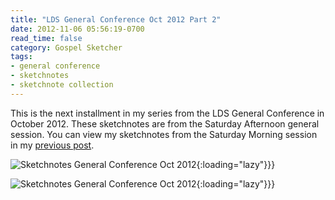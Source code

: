 ```yaml
---
title: "LDS General Conference Oct 2012 Part 2"
date: 2012-11-06 05:56:19-0700
read_time: false
category: Gospel Sketcher
tags:
- general conference
- sketchnotes
- sketchnote collection
---
```


This is the next installment in my series from the LDS General Conference in October 2012. These sketchnotes are from the Saturday Afternoon general session. You can view my sketchnotes from the Saturday Morning session in my <a href="https://bennorris.org/2012/10/28/lds-general-conference" title="LDS General Conference Oct 2012 Part 1 of 5">previous post</a>.

![Sketchnotes General Conference Oct 2012](https://media.bennorris.org/images/gospelsketcher/uploads/2021/18b375b28b.jpg){:loading="lazy"}}}

![Sketchnotes General Conference Oct 2012](https://media.bennorris.org/images/gospelsketcher/uploads/2021/6d121bc536.jpg){:loading="lazy"}}}
